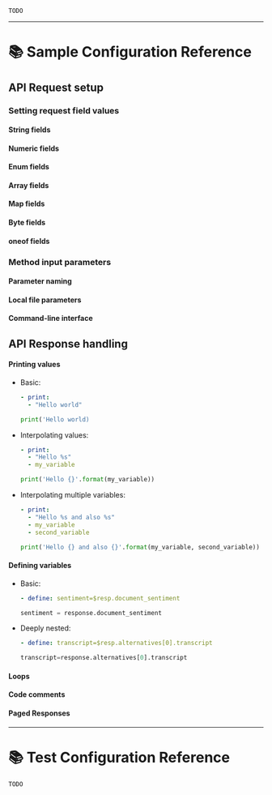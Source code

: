 `TODO`

----

# 📚 Sample Configuration Reference

## API Request setup

### Setting request field values

#### String fields

#### Numeric fields

#### Enum fields

#### Array fields

#### Map fields

#### Byte fields

#### oneof fields

### Method input parameters

#### Parameter naming

#### Local file parameters

#### Command-line interface

## API Response handling

#### Printing values

- Basic:
  ```yaml
  - print:
    - "Hello world"
  ```
  ```py
  print('Hello world)
  ```

- Interpolating values:
  ```yaml
  - print:
    - "Hello %s"
    - my_variable
  ```
  ```py
  print('Hello {}'.format(my_variable))
  ```

- Interpolating multiple variables:
  ```yaml
  - print:
    - "Hello %s and also %s"
    - my_variable
    - second_variable
  ```
  ```py
  print('Hello {} and also {}'.format(my_variable, second_variable))
  ```

#### Defining variables

- Basic:
  ```yaml
  - define: sentiment=$resp.document_sentiment
  ```
  ```py
  sentiment = response.document_sentiment
  ```

- Deeply nested:
  ```yaml
  - define: transcript=$resp.alternatives[0].transcript
  ```
  ```py
  transcript=response.alternatives[0].transcript
  ```

#### Loops

#### Code comments

#### Paged Responses

----

# 📚 Test Configuration Reference

`TODO`
